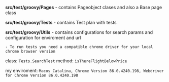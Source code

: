 **src/test/groovy/Pages** - contains Pageobject clases and also a Base page class

**src/test/groovy/Tests** - contains Test plan with tests

**src/test/groovy/Utils** - contains configurations for search params and configuration for enviroment and url

`- To run tests you need a compatible chrome driver for your local chrome browser version`

class: `Tests.SearchTest` method: `isThereFlightBelowPrice`

my enviroment: `Macos Catalina, Chrome Version 86.0.4240.198, Webdriver for Chrome Version 86.0.4240.198`